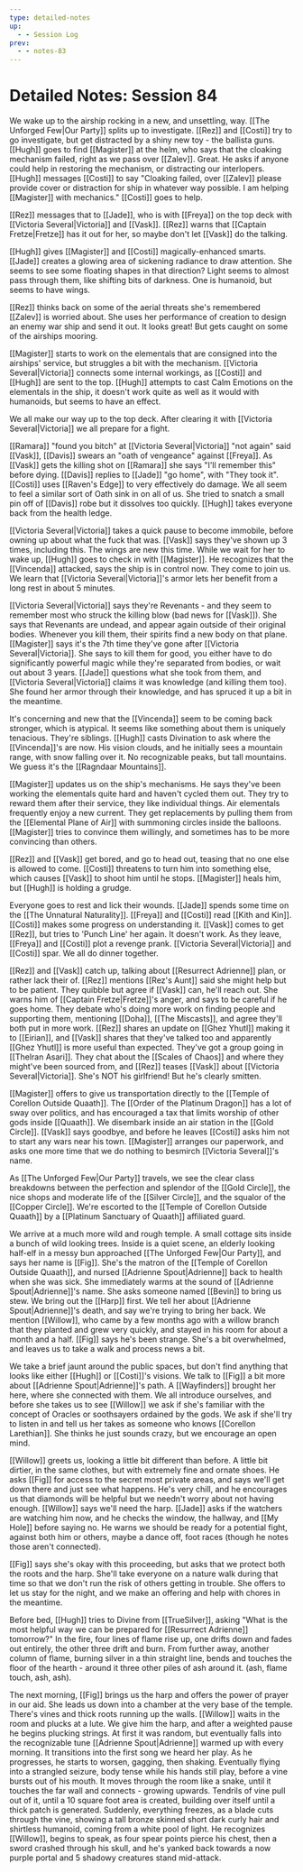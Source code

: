 ```yaml
---
type: detailed-notes
up:
  - - Session Log
prev:
  - - notes-83
---
```

# Detailed Notes: Session 84

We wake up to the airship rocking in a new, and unsettling, way. [[The Unforged Few|Our Party]] splits up to investigate. [[Rez]] and [[Costi]] try to go investigate, but get distracted by a shiny new toy - the ballista guns. [[Hugh]] goes to find [[Magister]] at the helm, who says that the cloaking mechanism failed, right as we pass over [[Zalev]]. Great. He asks if anyone could help in restoring the mechanism, or distracting our interlopers. [[Hugh]] messages [[Costi]] to say "Cloaking failed, over [[Zalev]] please provide cover or distraction for ship in whatever way possible. I am helping [[Magister]] with mechanics." [[Costi]] goes to help.

[[Rez]] messages that to [[Jade]], who is with [[Freya]] on the top deck with [[Victoria Several|Victoria]] and [[Vask]]. [[Rez]] warns that [[Captain Fretze|Fretze]] has it out for her, so maybe don't let [[Vask]] do the talking.

[[Hugh]] gives [[Magister]] and [[Costi]] magically-enhanced smarts. [[Jade]] creates a glowing area of sickening radiance to draw attention. She seems to see some floating shapes in that direction? Light seems to almost pass through them, like shifting bits of darkness. One is humanoid, but seems to have wings.

[[Rez]] thinks back on some of the aerial threats she's remembered [[Zalev]] is worried about. She uses her performance of creation to design an enemy war ship and send it out. It looks great! But gets caught on some of the airships mooring. 

[[Magister]] starts to work on the elementals that are consigned into the airships' service, but struggles a bit with the mechanism. [[Victoria Several|Victoria]] connects some internal workings, as [[Costi]] and [[Hugh]] are sent to the top. [[Hugh]] attempts to cast Calm Emotions on the elementals in the ship, it doesn't work quite as well as it would with humanoids, but seems to have an effect. 

We all make our way up to the top deck. After clearing it with [[Victoria Several|Victoria]] we all prepare for a fight. 

[[Ramara]] "found you bitch" at [[Victoria Several|Victoria]] "not again" said [[Vask]], [[Davis]] swears an "oath of vengeance" against [[Freya]]. As [[Vask]] gets the killing shot on [[Ramara]] she says "I'll remember this" before dying. [[Davis]] replies to [[Jade]] "go home", with "They took it". [[Costi]] uses [[Raven's Edge]] to very effectively do damage. We all seem to feel a similar sort of Oath sink in on all of us. She tried to snatch a small pin off of [[Davis]] robe but it dissolves too quickly. [[Hugh]] takes everyone back from the health ledge.

[[Victoria Several|Victoria]] takes a quick pause to become immobile, before owning up about what the fuck that was. [[Vask]] says they've shown up 3 times, including this. The wings are new this time. While we wait for her to wake up, [[Hugh]] goes to check in with [[Magister]]. He recognizes that the [[Vincenda]] attacked, says the ship is in control now. They come to join us. We learn that [[Victoria Several|Victoria]]'s armor lets her benefit from a long rest in about 5 minutes.

[[Victoria Several|Victoria]] says they're Revenants - and they seem to remember most who struck the killing blow (bad news for [[Vask]]). She says that Revenants are undead, and appear again outside of their original bodies. Whenever you kill them, their spirits find a new body on that plane. [[Magister]] says it's the 7th time they've gone after [[Victoria Several|Victoria]]. She says to kill them for good, you either have to do significantly powerful magic while they're separated from bodies, or wait out about 3 years. [[Jade]] questions what she took from them, and [[Victoria Several|Victoria]] claims it was knowledge (and killing them too). She found her armor through their knowledge, and has spruced it up a bit in the meantime. 

It's concerning and new that the [[Vincenda]] seem to be coming back stronger, which is atypical. It seems like something about them is uniquely tenacious. They're siblings. [[Hugh]] casts Divination to ask where the [[Vincenda]]'s are now. His vision clouds, and he initially sees a mountain range, with snow falling over it. No recognizable peaks, but tall mountains. We guess it's the [[Ragndaar Mountains]]. 

[[Magister]] updates us on the ship's mechanisms. He says they've been working the elementals quite hard and haven't cycled them out. They try to reward them after their service, they like individual things. Air elementals frequently enjoy a new current. They get replacements by pulling them from the [[Elemental Plane of Air]] with summoning circles inside the balloons. [[Magister]] tries to convince them willingly, and sometimes has to be more convincing than others. 

[[Rez]] and [[Vask]] get bored, and go to head out, teasing that no one else is allowed to come. [[Costi]] threatens to turn him into something else, which causes [[Vask]] to shoot him until he stops. [[Magister]] heals him, but [[Hugh]] is holding a grudge. 

Everyone goes to rest and lick their wounds. [[Jade]] spends some time on the [[The Unnatural Naturality]]. [[Freya]] and [[Costi]] read [[Kith and Kin]]. [[Costi]] makes some progress on understanding it. [[Vask]] comes to get [[Rez]], but tries to 'Punch Line' her again. It doesn't work. As they leave, [[Freya]] and [[Costi]] plot a revenge prank. [[Victoria Several|Victoria]] and [[Costi]] spar. We all do dinner together. 

[[Rez]] and [[Vask]] catch up, talking about [[Resurrect Adrienne]] plan, or rather lack their of. [[Rez]] mentions [[Rez's Aunt]] said she might help but to be patient. They quibble but agree if [[Vask]] can, he'll reach out. She warns him of [[Captain Fretze|Fretze]]'s anger, and says to be careful if he goes home. They debate who's doing more work on finding people and supporting them, mentioning [[Doha]], [[The Miscasts]], and agree they'll both put in more work. [[Rez]] shares an update on [[Ghez Yhutl]] making it to [[Eirian]], and [[Vask]] shares that they've talked too and apparently [[Ghez Yhutl]] is more useful than expected. They've got a group going in [[Thelran Asari]]. They chat about the [[Scales of Chaos]] and where they might've been sourced from, and [[Rez]] teases [[Vask]] about [[Victoria Several|Victoria]]. She's NOT his girlfriend! But he's clearly smitten.

[[Magister]] offers to give us transportation directly to the [[Temple of Corellon Outside Quaath]]. The [[Order of the Platinum Dragon]] has a lot of sway over politics, and has encouraged a tax that limits worship of other gods inside [[Quaath]]. We disembark inside an air station in the [[Gold Circle]]. [[Vask]] says goodbye, and before he leaves [[Costi]] asks him not to start any wars near his town. [[Magister]] arranges our paperwork, and asks one more time that we do nothing to besmirch [[Victoria Several]]'s name. 

As [[The Unforged Few|Our Party]] travels, we see the clear class breakdowns between the perfection and splendor of the  [[Gold Circle]], the nice shops and moderate life of the [[Silver Circle]], and the squalor of the [[Copper Circle]]. We're escorted to the [[Temple of Corellon Outside Quaath]] by a [[Platinum Sanctuary of Quaath]] affiliated guard. 

We arrive at a much more wild and rough temple. A small cottage sits inside a bunch of wild looking trees. Inside is a quiet scene, an elderly looking half-elf in a messy bun approached [[The Unforged Few|Our Party]], and says her name is [[Fig]]. She's the matron of the [[Temple of Corellon Outside Quaath]], and nursed [[Adrienne Spout|Adrienne]] back to health when she was sick. She immediately warms at the sound of [[Adrienne Spout|Adrienne]]'s name. She asks someone named [[Bevin]] to bring us stew. We bring out the [[Harp]] first. We tell her about [[Adrienne Spout|Adrienne]]'s death, and say we're trying to bring her back. We mention [[Willow]], who came by a few months ago with a willow branch that they planted and grew very quickly, and stayed in his room for about a month and a half. [[Fig]] says he's been strange. She's a bit overwhelmed, and leaves us to take a walk and process news a bit. 

We take a brief jaunt around the public spaces, but don't find anything that looks like either [[Hugh]] or [[Costi]]'s visions. We talk to [[Fig]] a bit more about [[Adrienne Spout|Adrienne]]'s path. A [[Wayfinders]] brought her here, where she connected with them. We all introduce ourselves, and before she takes us to see [[Willow]] we ask if she's familiar with the concept of Oracles or soothsayers ordained by the gods. We ask if she'll try to listen in and tell us her takes as someone who knows [[Corellon Larethian]]. She thinks he just sounds crazy, but we encourage an open mind. 

[[Willow]] greets us, looking a little bit different than before. A little bit dirtier, in the same clothes, but with extremely fine and ornate shoes. He asks [[Fig]] for access to the secret most private areas, and says we'll get down there and just see what happens. He's very chill, and he encourages us that diamonds will be helpful but we needn't worry about not having enough. [[Willow]] says we'll need the harp. [[Jade]] asks if the watchers are watching him now, and he checks the window, the hallway, and [[My Hole]] before saying no. He warns we should be ready for a potential fight, against both him or others, maybe a dance off, foot races (though he notes those aren't connected). 

[[Fig]] says she's okay with this proceeding, but asks that we protect both the roots and the harp. She'll take everyone on a nature walk during that time so that we don't run the risk of others getting in trouble. She offers to let us stay for the night, and we make an offering and help with chores in the meantime. 

Before bed, [[Hugh]] tries to Divine from [[TrueSilver]], asking "What is the most helpful way we can be prepared for [[Resurrect Adrienne]] tomorrow?" In the fire, four lines of flame rise up, one drifts down and fades out entirely, the other three drift and burn. From further away, another column of flame, burning silver in a thin straight line, bends and touches the floor of the hearth - around it three other piles of ash around it. (ash, flame touch, ash, ash). 

The next morning, [[Fig]] brings us the harp and offers the power of prayer in our aid. She leads us down into a chamber at the very base of the temple. There's vines and thick roots running up the walls. [[Willow]] waits in the room and plucks at a lute. We give him the harp, and after a weighted pause he begins plucking strings. At first it was random, but eventually falls into the recognizable tune [[Adrienne Spout|Adrienne]] warmed up with every morning. It transitions into the first song we heard her play. As he progresses, he starts to worsen, gagging, then shaking. Eventually flying into a strangled seizure, body tense while his hands still play, before a vine bursts out of his mouth. It moves through the room like a snake, until it touches the far wall and connects - growing upwards. Tendrils of vine pull out of it, until a 10 square foot area is created, building over itself until a thick patch is generated. Suddenly, everything freezes, as a blade cuts through the vine, showing a tall bronze skinned short dark curly hair and shirtless humanoid, coming from a white pool of light. He recognizes [[Willow]], begins to speak, as four spear points pierce his chest, then a sword crashed through his skull, and he's yanked back towards a now purple portal and 5 shadowy creatures stand mid-attack. 


